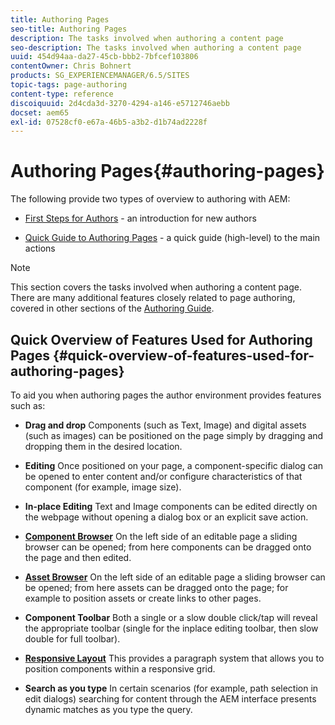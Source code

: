 ```yaml
---
title: Authoring Pages
seo-title: Authoring Pages
description: The tasks involved when authoring a content page
seo-description: The tasks involved when authoring a content page
uuid: 454d94aa-da27-45cb-bbb2-7bfcef103806
contentOwner: Chris Bohnert
products: SG_EXPERIENCEMANAGER/6.5/SITES
topic-tags: page-authoring
content-type: reference
discoiquuid: 2d4cda3d-3270-4294-a146-e5712746aebb
docset: aem65
exl-id: 07528cf0-e67a-46b5-a3b2-d1b74ad2228f
---
```

# Authoring Pages{#authoring-pages}

The following provide two types of overview to authoring with AEM:

* [First Steps for Authors](/help/sites-authoring/first-steps.md) - an introduction for new authors

* [Quick Guide to Authoring Pages](/help/sites-authoring/qg-page-authoring.md) - a quick guide (high-level) to the main actions

>[!NOTE]
>
>This section covers the tasks involved when authoring a content page. There are many additional features closely related to page authoring, covered in other sections of the [Authoring Guide](/help/sites-authoring/home.md).

## Quick Overview of Features Used for Authoring Pages {#quick-overview-of-features-used-for-authoring-pages}

To aid you when authoring pages the author environment provides features such as:

* **Drag and drop**
  Components (such as Text, Image) and digital assets (such as images) can be positioned on the page simply by dragging and dropping them in the desired location.

* **Editing**
  Once positioned on your page, a component-specific dialog can be opened to enter content and/or configure characteristics of that component (for example, image size).

* **In-place Editing**
  Text and Image components can be edited directly on the webpage without opening a dialog box or an explicit save action.

* **[Component Browser](/help/sites-authoring/author-environment-tools.md#componentsbrowsertouchoptimizedui)**
  On the left side of an editable page a sliding browser can be opened; from here components can be dragged onto the page and then edited.

* **[Asset Browser](/help/sites-authoring/author-environment-tools.md#assetsbrowsertouchoptimizedui)**
  On the left side of an editable page a sliding browser can be opened; from here assets can be dragged onto the page; for example to position assets or create links to other pages.

* **Component Toolbar**
  Both a single or a slow double click/tap will reveal the appropriate toolbar (single for the inplace editing toolbar, then slow double for full toolbar).

* **[Responsive Layout](/help/sites-authoring/responsive-layout.md)**
  This provides a paragraph system that allows you to position components within a responsive grid.

* **Search as you type**
  In certain scenarios (for example, path selection in edit dialogs) searching for content through the AEM interface presents dynamic matches as you type the query.

